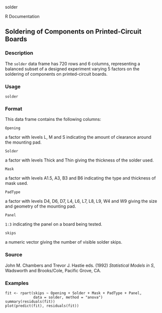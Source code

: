 solder

R Documentation

## Soldering of Components on Printed-Circuit Boards

### Description

The `solder` data frame has 720 rows and 6 columns, representing a balanced
subset of a designed experiment varying 5 factors on the soldering of
components on printed-circuit boards.

### Usage

    
    solder

### Format

This data frame contains the following columns:

`Opening`

a factor with levels L, M and S indicating the amount of clearance around the
mounting pad.

`Solder`

a factor with levels Thick and Thin giving the thickness of the solder used.

`Mask`

a factor with levels A1.5, A3, B3 and B6 indicating the type and thickness of
mask used.

`PadType`

a factor with levels D4, D6, D7, L4, L6, L7, L8, L9, W4 and W9 giving the size
and geometry of the mounting pad.

`Panel`

`1:3` indicating the panel on a board being tested.

`skips`

a numeric vector giving the number of visible solder skips.

### Source

John M. Chambers and Trevor J. Hastie eds. (1992) _Statistical Models in S_,
Wadsworth and Brooks/Cole, Pacific Grove, CA.

### Examples

    
    fit <- rpart(skips ~ Opening + Solder + Mask + PadType + Panel,
                 data = solder, method = "anova")
    summary(residuals(fit))
    plot(predict(fit), residuals(fit))

